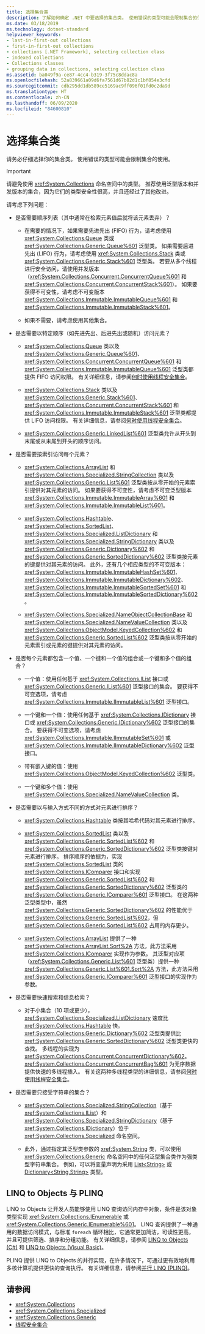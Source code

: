 ```yaml
---
title: 选择集合类
description: 了解如何确定 .NET 中要选择的集合类。 使用错误的类型可能会限制集合的使用。
ms.date: 03/18/2019
ms.technology: dotnet-standard
helpviewer_keywords:
- last-in-first-out collections
- first-in-first-out collections
- collections [.NET Framework], selecting collection class
- indexed collections
- Collections classes
- grouping data in collections, selecting collection class
ms.assetid: ba049f9a-ce87-4cc4-b319-3f75c8ddac8a
ms.openlocfilehash: 52a839661a09d6fa7561d67b82d1c1bf854e3cfd
ms.sourcegitcommit: cdb295dd1db589ce5169ac9ff096f01fd0c2da9d
ms.translationtype: HT
ms.contentlocale: zh-CN
ms.lasthandoff: 06/09/2020
ms.locfileid: "84600810"
---
```

# <a name="selecting-a-collection-class"></a>选择集合类

请务必仔细选择你的集合类。 使用错误的类型可能会限制集合的使用。

> [!IMPORTANT]
> 请避免使用 <xref:System.Collections> 命名空间中的类型。 推荐使用泛型版本和并发版本的集合，因为它们的类型安全性很高，并且还经过了其他改进。

请考虑下列问题：

- 是否需要顺序列表（其中通常在检索元素值后就将该元素丢弃）？

  - 在需要的情况下，如果需要先进先出 (FIFO) 行为，请考虑使用 <xref:System.Collections.Queue> 类或 <xref:System.Collections.Generic.Queue%601> 泛型类。 如果需要后进先出 (LIFO) 行为，请考虑使用 <xref:System.Collections.Stack> 类或 <xref:System.Collections.Generic.Stack%601> 泛型类。 若要从多个线程进行安全访问，请使用并发版本（<xref:System.Collections.Concurrent.ConcurrentQueue%601> 和 <xref:System.Collections.Concurrent.ConcurrentStack%601>）。 如果要获得不可变性，请考虑不可变版本 <xref:System.Collections.Immutable.ImmutableQueue%601> 和 <xref:System.Collections.Immutable.ImmutableStack%601>。

  - 如果不需要，请考虑使用其他集合。

- 是否需要以特定顺序（如先进先出、后进先出或随机）访问元素？

  - <xref:System.Collections.Queue> 类以及 <xref:System.Collections.Generic.Queue%601>、<xref:System.Collections.Concurrent.ConcurrentQueue%601> 和 <xref:System.Collections.Immutable.ImmutableQueue%601> 泛型类都提供 FIFO 访问权限。 有关详细信息，请参阅[何时使用线程安全集合](thread-safe/when-to-use-a-thread-safe-collection.md)。

  - <xref:System.Collections.Stack> 类以及 <xref:System.Collections.Generic.Stack%601>、<xref:System.Collections.Concurrent.ConcurrentStack%601> 和 <xref:System.Collections.Immutable.ImmutableStack%601> 泛型类都提供 LIFO 访问权限。 有关详细信息，请参阅[何时使用线程安全集合](thread-safe/when-to-use-a-thread-safe-collection.md)。

  - <xref:System.Collections.Generic.LinkedList%601> 泛型类允许从开头到末尾或从末尾到开头的顺序访问。

- 是否需要按索引访问每个元素？

  - <xref:System.Collections.ArrayList> 和 <xref:System.Collections.Specialized.StringCollection> 类以及 <xref:System.Collections.Generic.List%601> 泛型类按从零开始的元素索引提供对其元素的访问。 如果要获得不可变性，请考虑不可变泛型版本 <xref:System.Collections.Immutable.ImmutableArray%601> 和 <xref:System.Collections.Immutable.ImmutableList%601>。

  - <xref:System.Collections.Hashtable>、<xref:System.Collections.SortedList>、<xref:System.Collections.Specialized.ListDictionary> 和 <xref:System.Collections.Specialized.StringDictionary> 类以及 <xref:System.Collections.Generic.Dictionary%602> 和 <xref:System.Collections.Generic.SortedDictionary%602> 泛型类按元素的键提供对其元素的访问。 此外，还有几个相应类型的不可变版本：<xref:System.Collections.Immutable.ImmutableHashSet%601>、<xref:System.Collections.Immutable.ImmutableDictionary%602>、<xref:System.Collections.Immutable.ImmutableSortedSet%601> 和 <xref:System.Collections.Immutable.ImmutableSortedDictionary%602>。

  - <xref:System.Collections.Specialized.NameObjectCollectionBase> 和 <xref:System.Collections.Specialized.NameValueCollection> 类以及 <xref:System.Collections.ObjectModel.KeyedCollection%602> 和 <xref:System.Collections.Generic.SortedList%602> 泛型类按从零开始的元素索引或元素的键提供对其元素的访问。

- 是否每个元素都包含一个值、一个键和一个值的组合或一个键和多个值的组合？

  - 一个值：使用任何基于 <xref:System.Collections.IList> 接口或 <xref:System.Collections.Generic.IList%601> 泛型接口的集合。 要获得不可变选项，请考虑 <xref:System.Collections.Immutable.IImmutableList%601> 泛型接口。

  - 一个键和一个值：使用任何基于 <xref:System.Collections.IDictionary> 接口或 <xref:System.Collections.Generic.IDictionary%602> 泛型接口的集合。 要获得不可变选项，请考虑 <xref:System.Collections.Immutable.IImmutableSet%601> 或 <xref:System.Collections.Immutable.IImmutableDictionary%602> 泛型接口。

  - 带有嵌入键的值：使用 <xref:System.Collections.ObjectModel.KeyedCollection%602> 泛型类。

  - 一个键和多个值：使用 <xref:System.Collections.Specialized.NameValueCollection> 类。

- 是否需要以与输入方式不同的方式对元素进行排序？

  - <xref:System.Collections.Hashtable> 类按其哈希代码对其元素进行排序。

  - <xref:System.Collections.SortedList> 类以及 <xref:System.Collections.Generic.SortedList%602> 和 <xref:System.Collections.Generic.SortedDictionary%602> 泛型类按键对元素进行排序。 排序顺序的依据为，实现 <xref:System.Collections.SortedList> 类的 <xref:System.Collections.IComparer> 接口和实现 <xref:System.Collections.Generic.SortedList%602> 和 <xref:System.Collections.Generic.SortedDictionary%602> 泛型类的 <xref:System.Collections.Generic.IComparer%601> 泛型接口。 在这两种泛型类型中，虽然 <xref:System.Collections.Generic.SortedDictionary%602> 的性能优于 <xref:System.Collections.Generic.SortedList%602>，但 <xref:System.Collections.Generic.SortedList%602> 占用的内存更少。

  - <xref:System.Collections.ArrayList> 提供了一种 <xref:System.Collections.ArrayList.Sort%2A> 方法，此方法采用 <xref:System.Collections.IComparer> 实现作为参数。 其泛型对应项（<xref:System.Collections.Generic.List%601> 泛型类）提供一种 <xref:System.Collections.Generic.List%601.Sort%2A> 方法，此方法采用 <xref:System.Collections.Generic.IComparer%601> 泛型接口的实现作为参数。

- 是否需要快速搜索和信息检索？

  - 对于小集合（10 项或更少），<xref:System.Collections.Specialized.ListDictionary> 速度比 <xref:System.Collections.Hashtable> 快。 <xref:System.Collections.Generic.Dictionary%602> 泛型类提供比 <xref:System.Collections.Generic.SortedDictionary%602> 泛型类更快的查找。 多线程的实现为 <xref:System.Collections.Concurrent.ConcurrentDictionary%602>。 <xref:System.Collections.Concurrent.ConcurrentBag%601> 为无序数据提供快速的多线程插入。 有关这两种多线程类型的详细信息，请参阅[何时使用线程安全集合](thread-safe/when-to-use-a-thread-safe-collection.md)。

- 是否需要只接受字符串的集合？

  - <xref:System.Collections.Specialized.StringCollection>（基于 <xref:System.Collections.IList>）和 <xref:System.Collections.Specialized.StringDictionary>（基于 <xref:System.Collections.IDictionary>）位于 <xref:System.Collections.Specialized> 命名空间。

  - 此外，通过指定其泛型类参数的 <xref:System.String> 类，可以使用 <xref:System.Collections.Generic> 命名空间中的任何泛型集合类作为强类型字符串集合。 例如，可以将变量声明为采用 [List\<String>](xref:System.Collections.Generic.List%601) 或 [Dictionary<String,String>](xref:System.Collections.Generic.Dictionary%602) 类型。

## <a name="linq-to-objects-and-plinq"></a>LINQ to Objects 与 PLINQ

LINQ to Objects 让开发人员能够使用 LINQ 查询访问内存中对象，条件是该对象类型实现 <xref:System.Collections.IEnumerable> 或 <xref:System.Collections.Generic.IEnumerable%601>。 LINQ 查询提供了一种通用的数据访问模式，与标准 `foreach` 循环相比，它通常更加简洁，可读性更高，并且可提供筛选、排序和分组功能。 有关详细信息，请参阅 [LINQ to Objects (C#)](../../csharp/programming-guide/concepts/linq/linq-to-objects.md) 和 [LINQ to Objects (Visual Basic)](../../visual-basic/programming-guide/concepts/linq/linq-to-objects.md)。

PLINQ 提供 LINQ to Objects 的并行实现，在许多情况下，可通过更有效地利用多核计算机提供更快的查询执行。 有关详细信息，请参阅[并行 LINQ (PLINQ)](../parallel-programming/introduction-to-plinq.md)。

## <a name="see-also"></a>请参阅

- <xref:System.Collections>
- <xref:System.Collections.Specialized>
- <xref:System.Collections.Generic>
- [线程安全集合](thread-safe/index.md)
